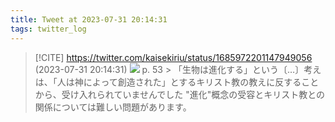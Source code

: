 ```yaml
---
title: Tweet at 2023-07-31 20:14:31
tags: twitter_log
---
```


> [!CITE] https://twitter.com/kaisekiriu/status/1685972201147949056 (2023-07-31 20:14:31)
> ![](https://twitter.com/kaisekiriu/status/1685972201147949056)
> p. 53
> &gt; 「生物は進化する」という〔…〕考えは、「人は神によって創造された」とするキリスト教の教えに反することから、受け入れられていませんでした
> "進化"概念の受容とキリスト教との関係については難しい問題があります。
